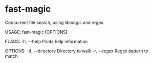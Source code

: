 # fast-magic
Concurrent file search, using libmagic and regex.

USAGE:
    fast-magic [OPTIONS]

FLAGS:
    -h, --help       Prints help information

OPTIONS:
    -d, --directory <directory>    Directory to walk
    -r, --regex <regex>            Regex pattern to match
